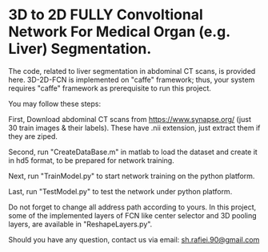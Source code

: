 # 3D to 2D FULLY Convoltional Network For Medical Organ (e.g. Liver) Segmentation. 
The code, related to liver segmentation in abdominal CT scans, is provided here. 3D-2D-FCN is implemented on "caffe" framework; thus, your system requires "caffe" framework as prerequisite to run this project.

You may follow these steps:

First, Download abdominal CT scans from https://www.synapse.org/ (just 30 train images & their labels). These have .nii extension, just extract them if they are ziped. 

Second, run "CreateDataBase.m" in matlab to load the dataset and create it in hd5 format, to be prepared for network training.

Next, run "TrainModel.py" to start network training on the python platform.

Last, run "TestModel.py" to test the network under python platform.

Do not forget to change all address path according to yours. 
In this project, some of the implemented layers of FCN like center selector and 3D pooling layers, are available in "ReshapeLayers.py".

Should you have any question, contact us via email: sh.rafiei.90@gmail.com

